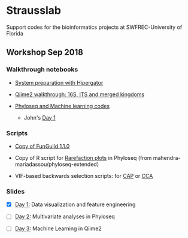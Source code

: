 # Strausslab
Support codes for the bioinformatics projects at SWFREC-University of Florida

## Workshop Sep 2018
### Walkthrough notebooks
* [System preparation with Hipergator](https://andreanuzzo.github.io/Strausslab/Preparation.nb.html)

* [Qiime2 walkthrough: 16S, ITS and merged kingdoms](https://andreanuzzo.github.io/Strausslab/Qiime2_walkthrough.nb.html)

* [Phyloseq and Machine learning codes](https://andreanuzzo.github.io/Strausslab/giphy.gif)
  * John's [Day 1](https://andreanuzzo.github.io/Strausslab/Day1.nb.html)

### Scripts
* [Copy of FunGuild 1.1.0](https://andreanuzzo.github.io/Strausslab/Funguild.py)

* Copy of R script for [Rarefaction plots](https://andreanuzzo.github.io/Strausslab/richness.R) in Phyloseq (from mahendra-mariadassou/phyloseq-extended)

* VIF-based backwards selection scripts: for [CAP](https://andreanuzzo.github.io/Strausslab/vif.cap.bw_sel.R) or [CCA](https://andreanuzzo.github.io/Strausslab/vif.cca.bw_sel.R)



### Slides
- [x] [Day 1:](https://andreanuzzo.github.io/Strausslab/Workshop_day1.pdf) Data visualization and feature engineering

- [ ] [Day 2:](https://andreanuzzo.github.io/Strausslab/Workshop_day2.pdf) Multivariate analyses in Phyloseq

- [ ] [Day 3:](https://andreanuzzo.github.io/Strausslab/tenor.gif) Machine Learning in Qiime2
